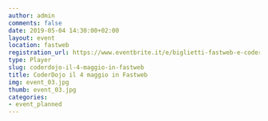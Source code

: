 ```yaml
---
author: admin
comments: false
date: 2019-05-04 14:30:00+02:00
layout: event
location: fastweb
registration_url: https://www.eventbrite.it/e/biglietti-fastweb-e-coderdojo-milano-coding-the-future-60217628548
type: Player
slug: coderdojo-il-4-maggio-in-fastweb
title: CoderDojo il 4 maggio in Fastweb
img: event_03.jpg
thumb: event_03.jpg
categories:
- event_planned
---
```


